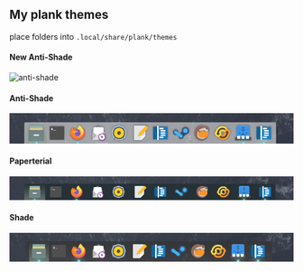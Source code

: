 ## My plank themes
place folders into `.local/share/plank/themes`

#### New Anti-Shade
![anti-shade](https://raw.githubusercontent.com/KenHarkey/plank-themes/master/screenshots/anti_shade.png)

#### Anti-Shade
![anti-shade](https://raw.githubusercontent.com/KenHarkey/plank-themes/master/screenshots/anti-shade.png)

#### Paperterial
![paperterial](https://raw.githubusercontent.com/KenHarkey/plank-themes/master/screenshots/paperterial.png)

#### Shade
![shade](https://raw.githubusercontent.com/KenHarkey/plank-themes/master/screenshots/shade.png)
